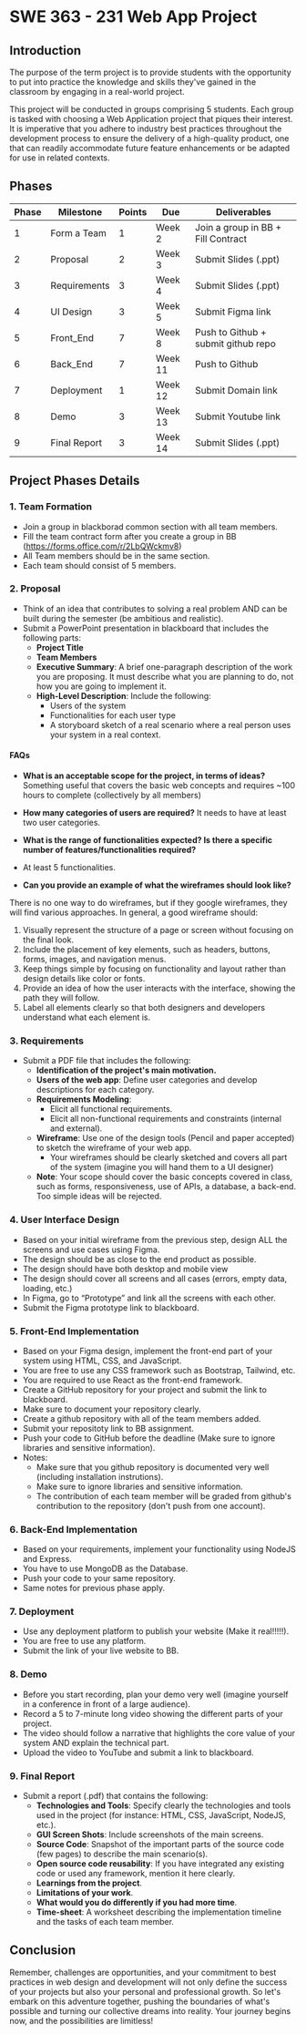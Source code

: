 # SWE 363 - 231 Web App Project

## Introduction

The purpose of the term project is to provide students with the opportunity to put into practice the knowledge and skills they've gained in the classroom by engaging in a real-world project.

This project will be conducted in groups comprising 5 students. Each group is tasked with choosing a Web Application project that piques their interest. It is imperative that you adhere to industry best practices throughout the development process to ensure the delivery of a high-quality product, one that can readily accommodate future feature enhancements or be adapted for use in related contexts.

## Phases

| Phase              | Milestone        | Points | Due    | Deliverables                           |
|--------------------|------------------|--------|--------|----------------------------------------|
| 1                  | Form a Team      | 1      | Week 2 | Join a group in BB + Fill Contract     |
| 2                  | Proposal         | 2      | Week 3 | Submit Slides (.ppt)                   |
| 3                  | Requirements     | 3      | Week 4 | Submit Slides (.ppt)                   |
| 4                  | UI Design        | 3      | Week 5 | Submit Figma link                      |
| 5                  | Front_End        | 7      | Week 8 | Push to Github + submit github repo    |
| 6                  | Back_End         | 7      | Week 11| Push to Github                         |
| 7                  | Deployment       | 1      | Week 12| Submit Domain link                     |
| 8                  | Demo             | 3      | Week 13| Submit Youtube link                    |
| 9                  | Final Report     | 3      | Week 14| Submit Slides (.ppt)                   |

## Project Phases Details

### 1. Team Formation
- Join a group in blackborad common section with all team members.
- Fill the team contract form after you create a group in BB (https://forms.office.com/r/2LbQWckmv8) 
- All Team members should be in the same section. 
- Each team should consist of 5 members. 
  
### 2. Proposal
- Think of an idea that contributes to solving a real problem AND can be built during the semester (be ambitious and realistic).
- Submit a PowerPoint presentation in blackboard that includes the following parts:
  - **Project Title**
  - **Team Members**
  - **Executive Summary**: A brief one-paragraph description of the work you are proposing. It must describe what you are planning to do, not how you are going to implement it.
  - **High-Level Description**: Include the following:
    - Users of the system
    - Functionalities for each user type
    - A storyboard sketch of a real scenario where a real person uses your system in a real context.
   
#### FAQs

- **What is an acceptable scope for the project, in terms of ideas?**
Something useful that covers the basic web concepts and requires ~100 hours to complete (collectively by all members)

- **How many categories of users are required?** It needs to have at least two user categories.

- **What is the range of functionalities expected? Is there a specific number of features/functionalities required?** 
- At least 5 functionalities.

- **Can you provide an example of what the wireframes should look like?**

There is no one way to do wireframes, but if they google wireframes, they will find various approaches. In general, a good wireframe should:

1. Visually represent the structure of a page or screen without focusing on the final look.
2. Include the placement of key elements, such as headers, buttons, forms, images, and navigation menus.
3. Keep things simple by focusing on functionality and layout rather than design details like color or fonts.
4. Provide an idea of how the user interacts with the interface, showing the path they will follow.
5. Label all elements clearly so that both designers and developers understand what each element is.


### 3. Requirements
- Submit a PDF file that includes the following:
  - **Identification of the project's main motivation.**
  - **Users of the web app**: Define user categories and develop descriptions for each category.
  - **Requirements Modeling**:
    - Elicit all functional requirements.
    - Elicit all non-functional requirements and constraints (internal and external).
  - **Wireframe**: Use one of the design tools (Pencil and paper accepted) to sketch the wireframe of your web app.
    - Your wireframes should be clearly sketched and covers all part of the system (imagine you will hand them to a UI designer)
  - **Note**: Your scope should cover the basic concepts covered in class, such as forms, responsiveness, use of APIs, a database, a back-end. Too simple ideas will be rejected.

### 4. User Interface Design
- Based on your initial wireframe from the previous step, design ALL the screens and use cases using Figma.
- The design should be as close to the end product as possible.
- The design should have both desktop and mobile view
- The design should cover all screens and all cases (errors, empty data, loading, etc.)
- In Figma, go to “Prototype” and link all the screens with each other.
- Submit the Figma prototype link to blackboard.

### 5. Front-End Implementation
- Based on your Figma design, implement the front-end part of your system using HTML, CSS, and JavaScript.
- You are free to use any CSS framework such as Bootstrap, Tailwind, etc.
- You are required to use React as the front-end framework.
- Create a GitHub repository for your project and submit the link to blackboard.
- Make sure to document your repository clearly.
- Create a github repository with all of the team members added.
- Submit your repositoty link to BB assignment.
- Push your code to GitHub before the deadline (Make sure to ignore libraries and sensitive information).
- Notes:
  - Make sure that you github repository is documented very well (including installation instrutions).
  - Make sure to ignore libraries and sensitive information.
  - The contribution of each team member will be graded from github's contribution to the repository (don't push from one account).


### 6. Back-End Implementation
- Based on your requirements, implement your functionality using NodeJS and Express.
- You have to use MongoDB as the Database. 
- Push your code to your same repository.
- Same notes for previous phase apply.

### 7. Deployment
- Use any deployment platform to publish your website (Make it real!!!!!).
- You are free to use any platform.
- Submit the link of your live website to BB.

### 8. Demo
- Before you start recording, plan your demo very well (imagine yourself in a conference in front of a large audience).
- Record a 5 to 7-minute long video showing the different parts of your project.
- The video should follow a narrative that highlights the core value of your system AND explain the technical part.
- Upload the video to YouTube and submit a link to blackboard.

### 9. Final Report
- Submit a report (.pdf) that contains the following:
  - **Technologies and Tools**: Specify clearly the technologies and tools used in the project (for instance: HTML, CSS, JavaScript, NodeJS, etc.).
  - **GUI Screen Shots**: Include screenshots of the main screens.
  - **Source Code**: Snapshot of the important parts of the source code (few pages) to describe the main scenario(s).
  - **Open source code reusability**: If you have integrated any existing code or used any framework, mention it here clearly.
  - **Learnings from the project**.
  - **Limitations of your work**.
  - **What would you do differently if you had more time**.
  - **Time-sheet**: A worksheet describing the implementation timeline and the tasks of each team member.

## Conclusion

Remember, challenges are opportunities, and your commitment to best practices in web design and development will not only define the success of your projects but also your personal and professional growth. So let's embark on this adventure together, pushing the boundaries of what's possible and turning our collective dreams into reality. Your journey begins now, and the possibilities are limitless!
